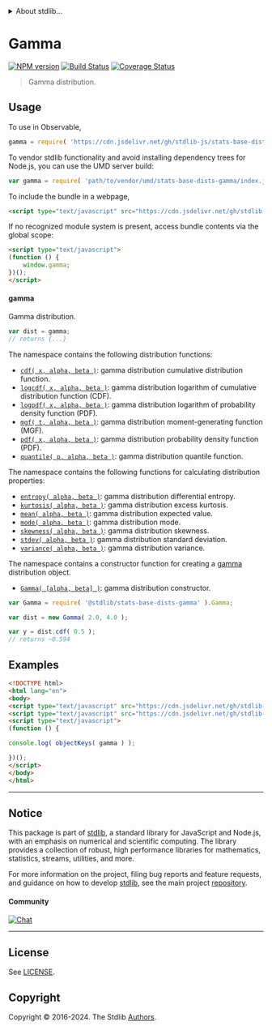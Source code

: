 <!--

@license Apache-2.0

Copyright (c) 2018 The Stdlib Authors.

Licensed under the Apache License, Version 2.0 (the "License");
you may not use this file except in compliance with the License.
You may obtain a copy of the License at

   http://www.apache.org/licenses/LICENSE-2.0

Unless required by applicable law or agreed to in writing, software
distributed under the License is distributed on an "AS IS" BASIS,
WITHOUT WARRANTIES OR CONDITIONS OF ANY KIND, either express or implied.
See the License for the specific language governing permissions and
limitations under the License.

-->


<details>
  <summary>
    About stdlib...
  </summary>
  <p>We believe in a future in which the web is a preferred environment for numerical computation. To help realize this future, we've built stdlib. stdlib is a standard library, with an emphasis on numerical and scientific computation, written in JavaScript (and C) for execution in browsers and in Node.js.</p>
  <p>The library is fully decomposable, being architected in such a way that you can swap out and mix and match APIs and functionality to cater to your exact preferences and use cases.</p>
  <p>When you use stdlib, you can be absolutely certain that you are using the most thorough, rigorous, well-written, studied, documented, tested, measured, and high-quality code out there.</p>
  <p>To join us in bringing numerical computing to the web, get started by checking us out on <a href="https://github.com/stdlib-js/stdlib">GitHub</a>, and please consider <a href="https://opencollective.com/stdlib">financially supporting stdlib</a>. We greatly appreciate your continued support!</p>
</details>

# Gamma

[![NPM version][npm-image]][npm-url] [![Build Status][test-image]][test-url] [![Coverage Status][coverage-image]][coverage-url] <!-- [![dependencies][dependencies-image]][dependencies-url] -->

> Gamma distribution.



<section class="usage">

## Usage

To use in Observable,

```javascript
gamma = require( 'https://cdn.jsdelivr.net/gh/stdlib-js/stats-base-dists-gamma@umd/browser.js' )
```

To vendor stdlib functionality and avoid installing dependency trees for Node.js, you can use the UMD server build:

```javascript
var gamma = require( 'path/to/vendor/umd/stats-base-dists-gamma/index.js' )
```

To include the bundle in a webpage,

```html
<script type="text/javascript" src="https://cdn.jsdelivr.net/gh/stdlib-js/stats-base-dists-gamma@umd/browser.js"></script>
```

If no recognized module system is present, access bundle contents via the global scope:

```html
<script type="text/javascript">
(function () {
    window.gamma;
})();
</script>
```

#### gamma

Gamma distribution.

```javascript
var dist = gamma;
// returns {...}
```

The namespace contains the following distribution functions:

<!-- <toc pattern="*+(cdf|pdf|mgf|quantile)*"> -->

<div class="namespace-toc">

-   <span class="signature">[`cdf( x, alpha, beta )`][@stdlib/stats/base/dists/gamma/cdf]</span><span class="delimiter">: </span><span class="description">gamma distribution cumulative distribution function.</span>
-   <span class="signature">[`logcdf( x, alpha, beta )`][@stdlib/stats/base/dists/gamma/logcdf]</span><span class="delimiter">: </span><span class="description">gamma distribution logarithm of cumulative distribution function (CDF).</span>
-   <span class="signature">[`logpdf( x, alpha, beta )`][@stdlib/stats/base/dists/gamma/logpdf]</span><span class="delimiter">: </span><span class="description">gamma distribution logarithm of probability density function (PDF).</span>
-   <span class="signature">[`mgf( t, alpha, beta )`][@stdlib/stats/base/dists/gamma/mgf]</span><span class="delimiter">: </span><span class="description">gamma distribution moment-generating function (MGF).</span>
-   <span class="signature">[`pdf( x, alpha, beta )`][@stdlib/stats/base/dists/gamma/pdf]</span><span class="delimiter">: </span><span class="description">gamma distribution probability density function (PDF).</span>
-   <span class="signature">[`quantile( p, alpha, beta )`][@stdlib/stats/base/dists/gamma/quantile]</span><span class="delimiter">: </span><span class="description">gamma distribution quantile function.</span>

</div>

<!-- </toc> -->

The namespace contains the following functions for calculating distribution properties:

<!-- <toc pattern="*+(entropy|kurtosis|mean|median|mode|skewness|stdev|variance)*"> -->

<div class="namespace-toc">

-   <span class="signature">[`entropy( alpha, beta )`][@stdlib/stats/base/dists/gamma/entropy]</span><span class="delimiter">: </span><span class="description">gamma distribution differential entropy.</span>
-   <span class="signature">[`kurtosis( alpha, beta )`][@stdlib/stats/base/dists/gamma/kurtosis]</span><span class="delimiter">: </span><span class="description">gamma distribution excess kurtosis.</span>
-   <span class="signature">[`mean( alpha, beta )`][@stdlib/stats/base/dists/gamma/mean]</span><span class="delimiter">: </span><span class="description">gamma distribution expected value.</span>
-   <span class="signature">[`mode( alpha, beta )`][@stdlib/stats/base/dists/gamma/mode]</span><span class="delimiter">: </span><span class="description">gamma distribution mode.</span>
-   <span class="signature">[`skewness( alpha, beta )`][@stdlib/stats/base/dists/gamma/skewness]</span><span class="delimiter">: </span><span class="description">gamma distribution skewness.</span>
-   <span class="signature">[`stdev( alpha, beta )`][@stdlib/stats/base/dists/gamma/stdev]</span><span class="delimiter">: </span><span class="description">gamma distribution standard deviation.</span>
-   <span class="signature">[`variance( alpha, beta )`][@stdlib/stats/base/dists/gamma/variance]</span><span class="delimiter">: </span><span class="description">gamma distribution variance.</span>

</div>

<!-- </toc> -->

The namespace contains a constructor function for creating a [gamma][gamma-distribution] distribution object.

<!-- <toc pattern="*ctor*"> -->

<div class="namespace-toc">

-   <span class="signature">[`Gamma( [alpha, beta] )`][@stdlib/stats/base/dists/gamma/ctor]</span><span class="delimiter">: </span><span class="description">gamma distribution constructor.</span>

</div>

<!-- </toc> -->

```javascript
var Gamma = require( '@stdlib/stats-base-dists-gamma' ).Gamma;

var dist = new Gamma( 2.0, 4.0 );

var y = dist.cdf( 0.5 );
// returns ~0.594
```

</section>

<!-- /.usage -->

<section class="examples">

## Examples

<!-- TODO: better examples -->

<!-- eslint no-undef: "error" -->

```html
<!DOCTYPE html>
<html lang="en">
<body>
<script type="text/javascript" src="https://cdn.jsdelivr.net/gh/stdlib-js/utils-keys@umd/browser.js"></script>
<script type="text/javascript" src="https://cdn.jsdelivr.net/gh/stdlib-js/stats-base-dists-gamma@umd/browser.js"></script>
<script type="text/javascript">
(function () {

console.log( objectKeys( gamma ) );

})();
</script>
</body>
</html>
```

</section>

<!-- /.examples -->

<!-- Section for related `stdlib` packages. Do not manually edit this section, as it is automatically populated. -->

<section class="related">

</section>

<!-- /.related -->

<!-- Section for all links. Make sure to keep an empty line after the `section` element and another before the `/section` close. -->


<section class="main-repo" >

* * *

## Notice

This package is part of [stdlib][stdlib], a standard library for JavaScript and Node.js, with an emphasis on numerical and scientific computing. The library provides a collection of robust, high performance libraries for mathematics, statistics, streams, utilities, and more.

For more information on the project, filing bug reports and feature requests, and guidance on how to develop [stdlib][stdlib], see the main project [repository][stdlib].

#### Community

[![Chat][chat-image]][chat-url]

---

## License

See [LICENSE][stdlib-license].


## Copyright

Copyright &copy; 2016-2024. The Stdlib [Authors][stdlib-authors].

</section>

<!-- /.stdlib -->

<!-- Section for all links. Make sure to keep an empty line after the `section` element and another before the `/section` close. -->

<section class="links">

[npm-image]: http://img.shields.io/npm/v/@stdlib/stats-base-dists-gamma.svg
[npm-url]: https://npmjs.org/package/@stdlib/stats-base-dists-gamma

[test-image]: https://github.com/stdlib-js/stats-base-dists-gamma/actions/workflows/test.yml/badge.svg?branch=v0.2.0
[test-url]: https://github.com/stdlib-js/stats-base-dists-gamma/actions/workflows/test.yml?query=branch:v0.2.0

[coverage-image]: https://img.shields.io/codecov/c/github/stdlib-js/stats-base-dists-gamma/main.svg
[coverage-url]: https://codecov.io/github/stdlib-js/stats-base-dists-gamma?branch=main

<!--

[dependencies-image]: https://img.shields.io/david/stdlib-js/stats-base-dists-gamma.svg
[dependencies-url]: https://david-dm.org/stdlib-js/stats-base-dists-gamma/main

-->

[chat-image]: https://img.shields.io/gitter/room/stdlib-js/stdlib.svg
[chat-url]: https://app.gitter.im/#/room/#stdlib-js_stdlib:gitter.im

[stdlib]: https://github.com/stdlib-js/stdlib

[stdlib-authors]: https://github.com/stdlib-js/stdlib/graphs/contributors

[umd]: https://github.com/umdjs/umd
[es-module]: https://developer.mozilla.org/en-US/docs/Web/JavaScript/Guide/Modules

[deno-url]: https://github.com/stdlib-js/stats-base-dists-gamma/tree/deno
[deno-readme]: https://github.com/stdlib-js/stats-base-dists-gamma/blob/deno/README.md
[umd-url]: https://github.com/stdlib-js/stats-base-dists-gamma/tree/umd
[umd-readme]: https://github.com/stdlib-js/stats-base-dists-gamma/blob/umd/README.md
[esm-url]: https://github.com/stdlib-js/stats-base-dists-gamma/tree/esm
[esm-readme]: https://github.com/stdlib-js/stats-base-dists-gamma/blob/esm/README.md
[branches-url]: https://github.com/stdlib-js/stats-base-dists-gamma/blob/main/branches.md

[stdlib-license]: https://raw.githubusercontent.com/stdlib-js/stats-base-dists-gamma/main/LICENSE

[gamma-distribution]: https://en.wikipedia.org/wiki/Gamma_distribution

<!-- <toc-links> -->

[@stdlib/stats/base/dists/gamma/ctor]: https://github.com/stdlib-js/stats-base-dists-gamma-ctor/tree/umd

[@stdlib/stats/base/dists/gamma/entropy]: https://github.com/stdlib-js/stats-base-dists-gamma-entropy/tree/umd

[@stdlib/stats/base/dists/gamma/kurtosis]: https://github.com/stdlib-js/stats-base-dists-gamma-kurtosis/tree/umd

[@stdlib/stats/base/dists/gamma/mean]: https://github.com/stdlib-js/stats-base-dists-gamma-mean/tree/umd

[@stdlib/stats/base/dists/gamma/mode]: https://github.com/stdlib-js/stats-base-dists-gamma-mode/tree/umd

[@stdlib/stats/base/dists/gamma/skewness]: https://github.com/stdlib-js/stats-base-dists-gamma-skewness/tree/umd

[@stdlib/stats/base/dists/gamma/stdev]: https://github.com/stdlib-js/stats-base-dists-gamma-stdev/tree/umd

[@stdlib/stats/base/dists/gamma/variance]: https://github.com/stdlib-js/stats-base-dists-gamma-variance/tree/umd

[@stdlib/stats/base/dists/gamma/cdf]: https://github.com/stdlib-js/stats-base-dists-gamma-cdf/tree/umd

[@stdlib/stats/base/dists/gamma/logcdf]: https://github.com/stdlib-js/stats-base-dists-gamma-logcdf/tree/umd

[@stdlib/stats/base/dists/gamma/logpdf]: https://github.com/stdlib-js/stats-base-dists-gamma-logpdf/tree/umd

[@stdlib/stats/base/dists/gamma/mgf]: https://github.com/stdlib-js/stats-base-dists-gamma-mgf/tree/umd

[@stdlib/stats/base/dists/gamma/pdf]: https://github.com/stdlib-js/stats-base-dists-gamma-pdf/tree/umd

[@stdlib/stats/base/dists/gamma/quantile]: https://github.com/stdlib-js/stats-base-dists-gamma-quantile/tree/umd

<!-- </toc-links> -->

</section>

<!-- /.links -->
